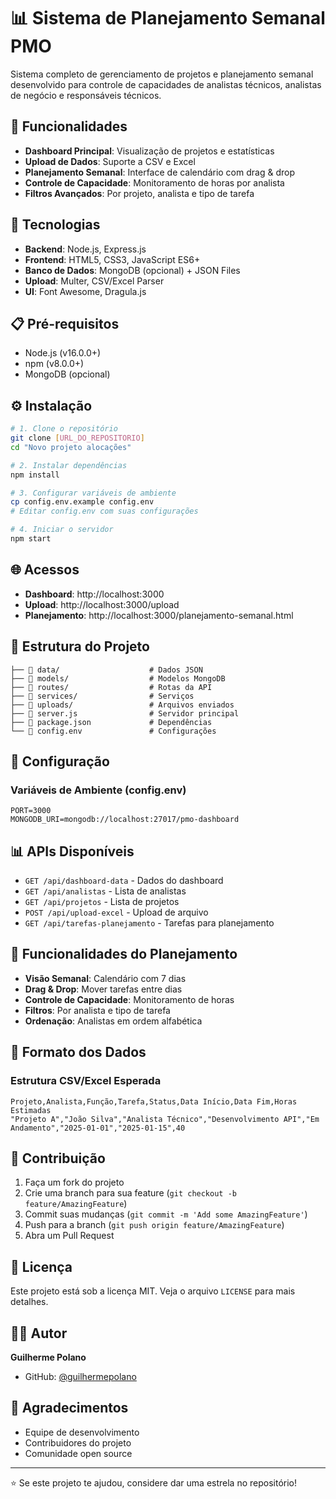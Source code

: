 # 📊 Sistema de Planejamento Semanal PMO

Sistema completo de gerenciamento de projetos e planejamento semanal desenvolvido para controle de capacidades de analistas técnicos, analistas de negócio e responsáveis técnicos.

## 🎯 Funcionalidades

- **Dashboard Principal**: Visualização de projetos e estatísticas
- **Upload de Dados**: Suporte a CSV e Excel
- **Planejamento Semanal**: Interface de calendário com drag & drop
- **Controle de Capacidade**: Monitoramento de horas por analista
- **Filtros Avançados**: Por projeto, analista e tipo de tarefa

## 🚀 Tecnologias

- **Backend**: Node.js, Express.js
- **Frontend**: HTML5, CSS3, JavaScript ES6+
- **Banco de Dados**: MongoDB (opcional) + JSON Files
- **Upload**: Multer, CSV/Excel Parser
- **UI**: Font Awesome, Dragula.js

## 📋 Pré-requisitos

- Node.js (v16.0.0+)
- npm (v8.0.0+)
- MongoDB (opcional)

## ⚙️ Instalação

```bash
# 1. Clone o repositório
git clone [URL_DO_REPOSITORIO]
cd "Novo projeto alocações"

# 2. Instalar dependências
npm install

# 3. Configurar variáveis de ambiente
cp config.env.example config.env
# Editar config.env com suas configurações

# 4. Iniciar o servidor
npm start
```

## 🌐 Acessos

- **Dashboard**: http://localhost:3000
- **Upload**: http://localhost:3000/upload
- **Planejamento**: http://localhost:3000/planejamento-semanal.html

## 📁 Estrutura do Projeto

```
├── 📁 data/                    # Dados JSON
├── 📁 models/                  # Modelos MongoDB
├── 📁 routes/                  # Rotas da API
├── 📁 services/                # Serviços
├── 📁 uploads/                 # Arquivos enviados
├── 📄 server.js                # Servidor principal
├── 📄 package.json             # Dependências
└── 📄 config.env               # Configurações
```

## 🔧 Configuração

### Variáveis de Ambiente (config.env)
```env
PORT=3000
MONGODB_URI=mongodb://localhost:27017/pmo-dashboard
```

## 📊 APIs Disponíveis

- `GET /api/dashboard-data` - Dados do dashboard
- `GET /api/analistas` - Lista de analistas
- `GET /api/projetos` - Lista de projetos
- `POST /api/upload-excel` - Upload de arquivo
- `GET /api/tarefas-planejamento` - Tarefas para planejamento

## 🎨 Funcionalidades do Planejamento

- **Visão Semanal**: Calendário com 7 dias
- **Drag & Drop**: Mover tarefas entre dias
- **Controle de Capacidade**: Monitoramento de horas
- **Filtros**: Por analista e tipo de tarefa
- **Ordenação**: Analistas em ordem alfabética

## 📝 Formato dos Dados

### Estrutura CSV/Excel Esperada
```csv
Projeto,Analista,Função,Tarefa,Status,Data Início,Data Fim,Horas Estimadas
"Projeto A","João Silva","Analista Técnico","Desenvolvimento API","Em Andamento","2025-01-01","2025-01-15",40
```

## 🤝 Contribuição

1. Faça um fork do projeto
2. Crie uma branch para sua feature (`git checkout -b feature/AmazingFeature`)
3. Commit suas mudanças (`git commit -m 'Add some AmazingFeature'`)
4. Push para a branch (`git push origin feature/AmazingFeature`)
5. Abra um Pull Request

## 📄 Licença

Este projeto está sob a licença MIT. Veja o arquivo `LICENSE` para mais detalhes.

## 👨‍💻 Autor

**Guilherme Polano**
- GitHub: [@guilhermepolano](https://github.com/guilhermepolano)

## 🙏 Agradecimentos

- Equipe de desenvolvimento
- Contribuidores do projeto
- Comunidade open source

---

⭐ Se este projeto te ajudou, considere dar uma estrela no repositório! 
